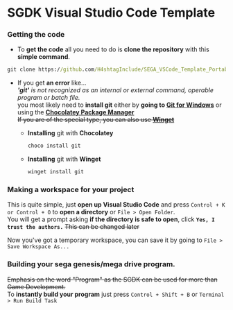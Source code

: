 # SGDK Visual Studio Code Template

### Getting the code
* To **get the code** all you need to do is **clone the repository** with this **simple command**.  
```bat
git clone https://github.com/H4shtagInclude/SEGA_VSCode_Template_Portable.git --recursive
```

* If you get **an error** like...  
***'git'** is not recognized as an internal or external command,
operable program or batch file.*  
you most likely need to **install git** either by **going to [Git for Windows](https://git-scm.com/download/win)** or using the **[Chocolatey Package Manager](https://chocolatey.org/install)**  
~~If you are of the special type, you can also use **[Winget](https://docs.microsoft.com/en-us/windows/package-manager/winget/)**~~

   * **Installing** git with **Chocolatey**
     ```bat
     choco install git
     ```
   * **Installing** git with **Winget**
      ```bat
      winget install git
      ```


### Making a workspace for your project
This is quite simple, just **open up Visual Studio Code** and press `Control + K or Control + O` to **open a directory** or `File > Open Folder`.  
You will get a prompt asking **if the directory is safe to open**, click **`Yes, I trust the authors.`** ~~This can be changed later~~  

Now you've got a temporary workspace, you can save it by going to `File > Save Workspace As...`

### Building your sega genesis/mega drive program.
~~Emphasis on the word "Program" as the SGDK can be used for more than Game Development.~~  
To **instantly build your program** just press `Control + Shift + B` or `Terminal > Run Build Task`
